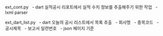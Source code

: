ext_cont.py
   - dart 실적공시 리포트에서 실적 수치 정보를 추출해주기 위한 작업
   - lxml parser

ext_dart_list.py
   - dart 오늘의 공시 리스트에서 목록 추출
   - 회사명 
   - 종목코드 
   - 공시제목 
   - 보고서 일련번호 
   - json 페이지 기준
